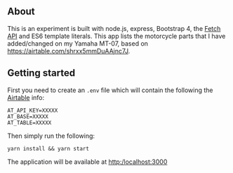 ## About
This is an experiment is built with node.js, express, Bootstrap 4, the [Fetch API](https://developer.mozilla.org/en-US/docs/Web/API/Fetch_API) and ES6 template literals. This app lists the motorcycle parts that I have added/changed on my Yamaha MT-07, based on https://airtable.com/shrxx5mmDuAAjnc7J.

## Getting started
First you need to create an `.env` file which will contain the following the [Airtable](https://airtable.com/) info:
```
AT_API_KEY=XXXXX
AT_BASE=XXXXX
AT_TABLE=XXXXX
```

Then simply run the following:
```
yarn install && yarn start
```

The application will be available at [http:/localhost:3000](http://localhost:3000)
